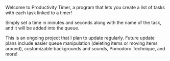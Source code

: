 Welcome to Productivity Timer, a program that lets you create a list of tasks with each task linked to a timer!

Simply set a time in minutes and seconds along with the name of the task, and it will be added into the queue.

This is an ongoing project that I plan to update regularly.
Future update plans include easier queue manipulation (deleting items or moving items around), customizable backgrounds and sounds, Pomodoro Technique, and more!